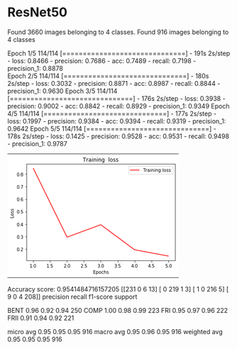 # ResNet50

Found 3660 images belonging to 4 classes.
Found 916 images belonging to 4 classes

Epoch 1/5
114/114 [==============================] - 191s 2s/step - loss: 0.8466 - precision: 0.7686 - acc: 0.7489 - recall: 0.7198 - precision_1: 0.8878          
Epoch 2/5
114/114 [==============================] - 180s 2s/step - loss: 0.3032 - precision: 0.8871 - acc: 0.8987 - recall: 0.8844 - precision_1: 0.9630
Epoch 3/5
114/114 [==============================] - 176s 2s/step - loss: 0.3938 - precision: 0.9002 - acc: 0.8842 - recall: 0.8929 - precision_1: 0.9349
Epoch 4/5
114/114 [==============================] - 177s 2s/step - loss: 0.1997 - precision: 0.9384 - acc: 0.9394 - recall: 0.9319 - precision_1: 0.9642
Epoch 5/5
114/114 [==============================] - 178s 2s/step - loss: 0.1425 - precision: 0.9528 - acc: 0.9531 - recall: 0.9498 - precision_1: 0.9787

<img src="training-loss.png">


Accuracy score:  0.9541484716157205
[[231   0   6  13]
[  0 219   1   3]
[  1   0 216   5]
[  9   0   4 208]]
precision    recall  f1-score   support

BENT       0.96      0.92      0.94       250
COMP       1.00      0.98      0.99       223
FRI       0.95      0.97      0.96       222
FRII       0.91      0.94      0.92       221

micro avg       0.95      0.95      0.95       916
macro avg       0.95      0.96      0.95       916
weighted avg       0.95      0.95      0.95       916
